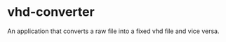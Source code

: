 vhd-converter
=============

An application that converts a raw file into a fixed vhd file and vice versa.
